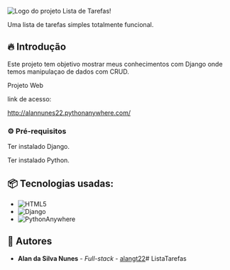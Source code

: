![Logo do projeto](https://imgur.com/R6w5CUV.png)
 Lista de Tarefas!

 Uma lista de tarefas simples totalmente funcional.

## 🔥 Introdução

Este projeto tem objetivo mostrar meus conhecimentos com Django onde temos manipulaçao de dados com CRUD.

Projeto Web

link de acesso:

http://alannunes22.pythonanywhere.com/

### ⚙️ Pré-requisitos

Ter instalado Django.

Ter instalado Python.


## 📦 Tecnologias usadas:


* ![HTML5](https://img.shields.io/badge/html5-%23E34F26.svg?style=for-the-badge&logo=html5&logoColor=white)
* ![Django](https://img.shields.io/badge/django-%23092E20.svg?style=for-the-badge&logo=django&logoColor=white)
* ![PythonAnywhere](https://img.shields.io/badge/pythonanywhere-%232F9FD7.svg?style=for-the-badge&logo=pythonanywhere&logoColor=151515)


## 👷 Autores


* **Alan da Silva Nunes** - *Full-stack* - [alangt22](https://github.com/alangt22)﻿# ListaTarefas
